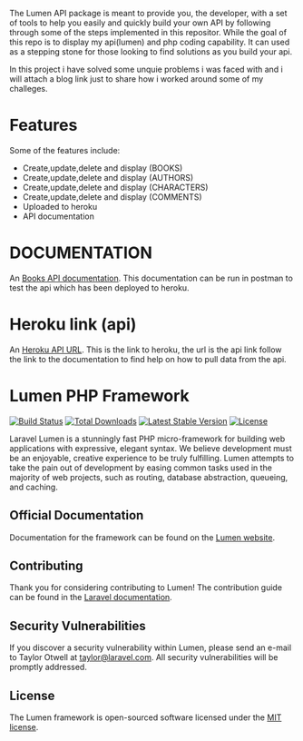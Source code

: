 The Lumen API package is meant to provide you, the developer, with a set of tools to help you easily and quickly build your own API by following through some of the steps implemented in this repositor. While the goal of this repo is to display my api(lumen) and php coding capability. It can used as a stepping stone for those looking to find solutions as you build your api.

In this project i have solved some unquie problems i was faced with and i will attach a blog link just to share how i worked around some of my challeges.

# Features

Some of the features include:

* Create,update,delete and display (BOOKS) 
* Create,update,delete and display (AUTHORS)
* Create,update,delete and display (CHARACTERS)
* Create,update,delete and display (COMMENTS)
* Uploaded to heroku
* API documentation


# DOCUMENTATION
An [Books API documentation](https://documenter.getpostman.com/view/12172802/UVyn3eZe "Books API documentation"). This documentation can be run in postman to test the api which has been deployed to heroku.

# Heroku link (api)
An [Heroku API URL](https://sleepy-tundra-68059.herokuapp.com/ "Heroku API link"). This is the link to heroku, the url is the api link follow the link to the documentation to find help on how to pull data from the api.




# Lumen PHP Framework

[![Build Status](https://travis-ci.org/laravel/lumen-framework.svg)](https://travis-ci.org/laravel/lumen-framework)
[![Total Downloads](https://img.shields.io/packagist/dt/laravel/framework)](https://packagist.org/packages/laravel/lumen-framework)
[![Latest Stable Version](https://img.shields.io/packagist/v/laravel/framework)](https://packagist.org/packages/laravel/lumen-framework)
[![License](https://img.shields.io/packagist/l/laravel/framework)](https://packagist.org/packages/laravel/lumen-framework)

Laravel Lumen is a stunningly fast PHP micro-framework for building web applications with expressive, elegant syntax. We believe development must be an enjoyable, creative experience to be truly fulfilling. Lumen attempts to take the pain out of development by easing common tasks used in the majority of web projects, such as routing, database abstraction, queueing, and caching.

## Official Documentation

Documentation for the framework can be found on the [Lumen website](https://lumen.laravel.com/docs).

## Contributing

Thank you for considering contributing to Lumen! The contribution guide can be found in the [Laravel documentation](https://laravel.com/docs/contributions).

## Security Vulnerabilities

If you discover a security vulnerability within Lumen, please send an e-mail to Taylor Otwell at taylor@laravel.com. All security vulnerabilities will be promptly addressed.

## License

The Lumen framework is open-sourced software licensed under the [MIT license](https://opensource.org/licenses/MIT).
